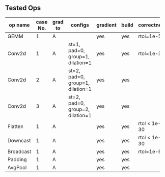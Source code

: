## Tested Ops

| op name | case No. | grad to | configs | gradient | build | correctness |
| --- | --- | --- | --- | --- | --- | --- |
| GEMM | 1 | A | | yes | yes | rtol=1e-5 |
| Conv2d | 1 | A | st=1, pad=0, group=1, dilation=1 | yes | yes | rtol=1e-3 |
| Conv2d | 2 | A | st=2, pad=0, group=1, dilation=1 | yes | yes | |
| Conv2d | 3 | A | st=2, pad=0, group=2, dilation=1 | yes | yes | |
| Flatten | 1 | A | | yes | yes | rtol < 1e-30 |
| Downcast | 1 | A | | yes | yes | rtol < 1e-30 |
| Broadcast | 1 | A | | yes | yes | rtol=1e-6 |
| Padding | 1 | A | | yes | yes | |
| AvgPool | 1 | A | | yes | yes | |
